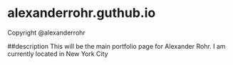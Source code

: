 # alexanderrohr.guthub.io

  Copyright @alexanderrohr
  
  ##description
  This will be the main portfolio page for Alexander Rohr. I am currently located in New York City
